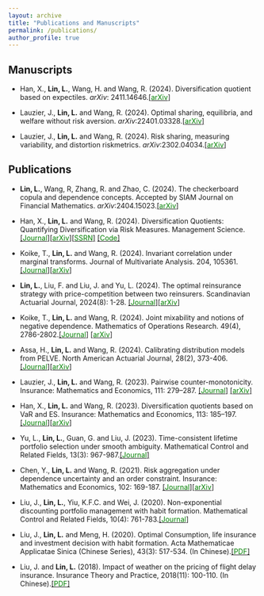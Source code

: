 ```yaml
---
layout: archive
title: "Publications and Manuscripts"
permalink: /publications/
author_profile: true
---
```


## Manuscripts

- Han, X.,  **Lin, L.**, Wang, H.  and Wang, R. (2024). Diversification quotient based on expectiles. *arXiv*: 2411.14646.[[<span style="color:green">arXiv</span>]](https://arxiv.org/abs/2411.14646)

- Lauzier, J., **Lin, L.** and  Wang, R. (2024). Optimal sharing, equilibria, and welfare without risk aversion. *arXiv*:22401.03328.[[<span style="color:green">arXiv</span>]](https://arxiv.org/abs/2401.03328)

- Lauzier, J., **Lin, L.** and  Wang, R. (2024). Risk sharing, measuring variability, and distortion riskmetrics.  *arXiv*:2302.04034.[[<span style="color:green">arXiv</span>]](https://arxiv.org/abs/2302.04034)
 

## Publications

- **Lin, L.**, Wang, R, Zhang, R. and  Zhao, C. (2024). The checkerboard copula and dependence concepts. Accepted by SIAM Journal on Financial Mathematics. *arXiv*:2404.15023.[[<span style="color:green">arXiv</span>]](https://arxiv.org/abs/2404.15023)

- Han, X.,  **Lin, L.**  and Wang, R. (2024). Diversification Quotients: Quantifying Diversification via Risk Measures. Management Science. [[<span style="color:green">Journal</span>]](https://doi.org/10.1287/mnsc.2023.00513)[[<span style="color:green">arXiv</span>]](https://arxiv.org/abs/2206.13679)[[<span style="color:green">SSRN</span>]](https://ssrn.com/abstract=4149069) [[<span style="color:green">Code</span>]](https://github.com/Liyuan-Lin/DQ)

- Koike, T., **Lin, L.** and  Wang, R. (2024). Invariant correlation under marginal transforms. Journal of Multivariate Analysis. 204, 105361. [[<span style="color:green">Journal</span>]](https://www.sciencedirect.com/science/article/pii/S0047259X2400068X)[[<span style="color:green">arXiv</span>]](https://arxiv.org/abs/2306.11188)
  
- **Lin, L.**, Liu, F. and Liu, J. and Yu, L. (2024). The optimal reinsurance strategy with price-competition between two reinsurers. Scandinavian Actuarial Journal, 2024(8): 1-28. [[<span style="color:green">Journal</span>]](https://www.tandfonline.com/doi/full/10.1080/03461238.2024.2389181)[[<span style="color:green">arXiv</span>]](https://arxiv.org/abs/2305.00509) 



- Koike, T., **Lin, L.** and Wang, R. (2024). Joint mixability and notions of negative dependence. Mathematics of Operations Research. 49(4), 2786-2802.[[<span style="color:green">Journal</span>]](https://www.tandfonline.com/doi/full/10.1080/03461238.2024.2389181) [[<span style="color:green">arXiv</span>]](https://arxiv.org/abs/2204.11438)

- Assa, H., **Lin, L.** and Wang, R. (2024). Calibrating distribution models from PELVE. North American Actuarial Journal, 28(2), 373-406. [[<span style="color:green">Journal</span>]](https://doi.org/10.1080/10920277.2023.2211648)[[<span style="color:green">arXiv</span>]](https://arxiv.org/pdf/2204.08882.pdf)

- Lauzier, J., **Lin, L.** and  Wang, R. (2023). Pairwise counter-monotonicity. Insurance: Mathematics and Economics, 111: 279–287.
 [[<span style="color:green">Journal</span>]](https://doi.org/10.1016/j.insmatheco.2023.05.006) [[<span style="color:green">arXiv</span>]](https://arxiv.org/pdf/2302.11701.pdf)

- Han, X.,  **Lin, L.**  and Wang, R. (2023). Diversification quotients based on VaR and ES. Insurance: Mathematics and Economics, 113: 185–197. [[<span style="color:green">Journal</span>]](https://doi.org/10.1016/j.insmatheco.2023.08.006)[[<span style="color:green">arXiv</span>]](https://arxiv.org/abs/2301.03517)


- Yu, L., **Lin, L.**, Guan, G. and Liu, J. (2023). Time-consistent lifetime portfolio selection under smooth ambiguity. Mathematical Control and Related Fields, 13(3): 967-987.[[<span style="color:green">Journal</span>]](https://www.aimsciences.org/article/doi/10.3934/mcrf.2022023) 

- Chen, Y., **Lin, L.** and Wang, R. (2021). Risk aggregation under dependence uncertainty and an order constraint. Insurance: Mathematics and Economics, 102: 169-187. [[<span style="color:green">Journal</span>]](https://doi.org/10.1016/j.insmatheco.2021.10.006)[[<span style="color:green">arXiv</span>]](https://arxiv.org/pdf/2104.07718.pdf)

- Liu, J., **Lin, L.**, Yiu, K.F.C. and Wei, J. (2020). Non-exponential discounting portfolio management with habit formation. Mathematical Control and Related Fields, 10(4): 761-783.[[<span style="color:green">Journal</span>]](https://www.aimsciences.org/article/doi/10.3934/mcrf.2020019) 

- Liu, J., **Lin, L.** and Meng, H. (2020). Optimal Consumption, life insurance and investment decision with habit formation. Acta Mathematicae Applicatae Sinica (Chinese Series), 43(3): 517-534. (In Chinese).[[<span style="color:green">PDF</span>]](https://liyuan-lin.github.io/Liyuan/files/habit.pdf) 

- Liu, J. and **Lin, L.** (2018). Impact of weather on the pricing of flight delay insurance. Insurance Theory and Practice, 2018(11): 100-110. (In Chinese).[[<span style="color:green">PDF</span>]](https://liyuan-lin.github.io/Liyuan/files/impact.pdf) 
